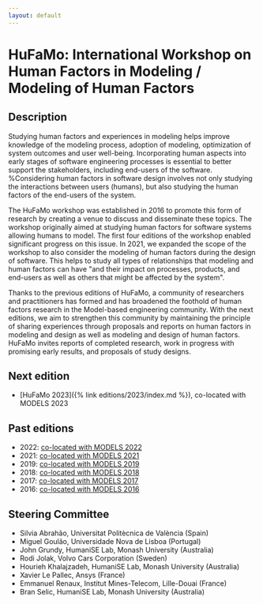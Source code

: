 ```yaml
---
layout: default
---
```


# HuFaMo: International Workshop on Human Factors in Modeling / Modeling of Human Factors

## Description

Studying human factors and experiences in modeling helps improve knowledge of the modeling process, adoption of modeling, optimization of system outcomes and user well-being. Incorporating human aspects into early stages of software engineering processes is essential to better support the stakeholders, including end-users of the software. %Considering human factors in software design involves not only studying the interactions between users (humans), but also studying the human factors of the end-users of the system.

The HuFaMo workshop was established in 2016 to promote this form of research by creating a venue to discuss and disseminate these topics. The workshop originally aimed at studying human factors for software systems allowing humans to model. The first four editions of the workshop enabled significant progress on this issue. In 2021, we expanded the scope of the workshop to also consider the modeling of human factors during the design of software. This helps to study all types of relationships that modeling and human factors can have "and their impact on processes, products, and end-users as well as others that might be affected by the system".

Thanks to the previous editions of HuFaMo, a community of researchers and practitioners has formed and has broadened the foothold of human factors research in the Model-based engineering community.
With the next editions, we aim to strengthen this community by maintaining the principle of sharing experiences through proposals and reports on human factors in modeling and design as well as modeling and design of human factors. HuFaMo invites reports of completed research, work in progress with promising early results, and proposals of study designs.

## Next edition

- [HuFaMo 2023]({% link editions/2023/index.md %}), co-located with MODELS 2023

## Past editions

- 2022: [co-located with MODELS 2022](https://research.webs.upv.es/hufamo22/)
- 2021: [co-located with MODELS 2021](https://www.monash.edu/it/humanise-lab/hufamo21)
- 2019: [co-located with MODELS 2019](https://hufamo.univ-lille.fr)
- 2018: [co-located with MODELS 2018](https://hufamo.univ-lille.fr/hufamo2018/index.html)
- 2017: [co-located with MODELS 2017](https://hufamo.compute.dtu.dk)
- 2016: [co-located with MODELS 2016](https://www.pst.ifi.lmu.de/~stoerrle/events/hufamo16/index.html)

## Steering Committee

- Silvia Abrahão, Universitat Politècnica de València (Spain)
- Miguel Goulão, Universidade Nova de Lisboa (Portugal)
- John Grundy, HumaniSE Lab, Monash University (Australia)
- Rodi Jolak, Volvo Cars Corporation (Sweden)
- Hourieh Khalajzadeh, HumaniSE Lab, Monash University (Australia)
- Xavier Le Pallec, Ansys (France)
- Emmanuel Renaux, Institut Mines-Telecom, Lille-Douai (France)
- Bran Selic, HumaniSE Lab, Monash University (Australia)
